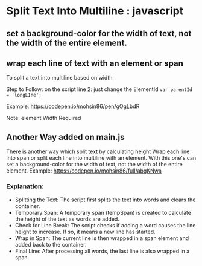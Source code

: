 # Split Text Into Multiline : javascript
## set a background-color for the width of text, not the width of the entire element.
## wrap each line of text with an element or span
To split a text into multiline based on width

Step to Follow:
on the script line 2: just change the ElementId
`var parentId = 'longLIne';`



Example: https://codepen.io/mohsin86/pen/gOgLbdR

Note:  element Width Required

## Another Way added on main.js
There is another way which split text by calculating height
Wrap each line into span or split each line into multiline with an element.
With this one's can set a background-color for the width of text, not the width of the entire element.
Example: https://codepen.io/mohsin86/full/abgKNwa

### Explanation:
* Splitting the Text: The script first splits the text into words and clears the container.
* Temporary Span: A temporary span (tempSpan) is created to calculate the height of the text as words are added.
* Check for Line Break: The script checks if adding a word causes the line height to increase. If so, it means a new line has started.
* Wrap in Span: The current line is then wrapped in a span element and added back to the container.
* Final Line: After processing all words, the last line is also wrapped in a span.
